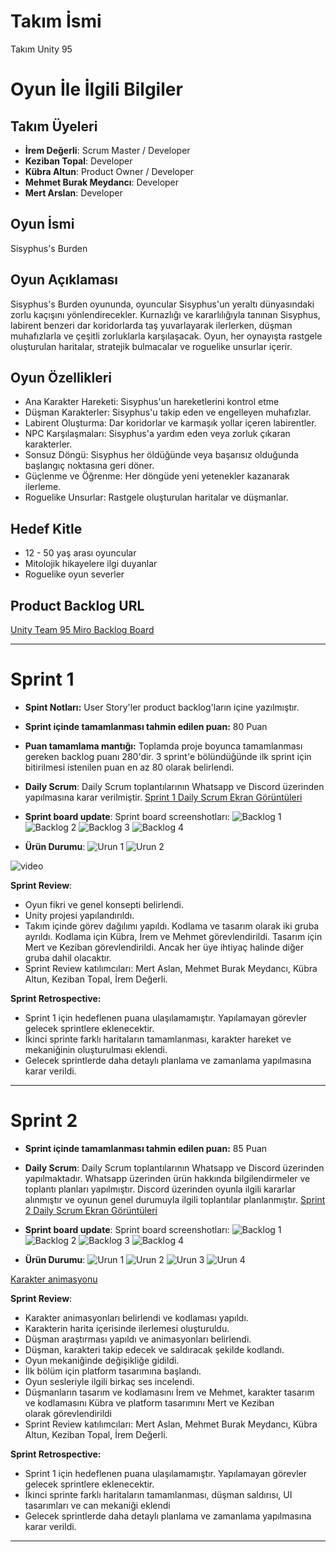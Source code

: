 # Takım İsmi
Takım Unity 95

# Oyun İle İlgili Bilgiler

## Takım Üyeleri

- **İrem Değerli**:  Scrum Master / Developer
- **Keziban Topal**: Developer
- **Kübra Altun**: Product Owner / Developer
- **Mehmet Burak Meydancı**: Developer
- **Mert Arslan**: Developer

## Oyun İsmi

Sisyphus's Burden
## Oyun Açıklaması
Sisyphus's Burden oyununda, oyuncular Sisyphus'un yeraltı dünyasındaki zorlu kaçışını yönlendirecekler. Kurnazlığı ve kararlılığıyla tanınan Sisyphus, labirent benzeri dar koridorlarda taş yuvarlayarak ilerlerken, düşman muhafızlarla ve çeşitli zorluklarla karşılaşacak. Oyun, her oynayışta rastgele oluşturulan haritalar, stratejik bulmacalar ve roguelike unsurlar içerir.
## Oyun Özellikleri
- Ana Karakter Hareketi: Sisyphus'un hareketlerini kontrol etme
- Düşman Karakterler: Sisyphus'u takip eden ve engelleyen muhafızlar.
- Labirent Oluşturma: Dar koridorlar ve karmaşık yollar içeren labirentler.
- NPC Karşılaşmaları: Sisyphus'a yardım eden veya zorluk çıkaran karakterler.
- Sonsuz Döngü: Sisyphus her öldüğünde veya başarısız olduğunda başlangıç noktasına geri döner.
- Güçlenme ve Öğrenme: Her döngüde yeni yetenekler kazanarak ilerleme.
- Roguelike Unsurlar: Rastgele oluşturulan haritalar ve düşmanlar.
## Hedef Kitle
- 12 - 50 yaş arası oyuncular
- Mitolojik hikayelere ilgi duyanlar
- Roguelike oyun severler
## Product Backlog URL
[Unity Team 95 Miro Backlog Board](https://miro.com/app/board/uXjVK1afTqQ=/)
***
# Sprint 1
- **Spint Notları:**
  User Story'ler product backlog'ların içine yazılmıştır.
- **Sprint içinde tamamlanması tahmin edilen puan:** 80 Puan
- **Puan tamamlama mantığı:**
  Toplamda proje boyunca tamamlanması gereken backlog puanı 280'dir. 3 sprint'e bölündüğünde ilk sprint için bitirilmesi istenilen puan en az 80 olarak belirlendi.
- **Daily Scrum**: Daily Scrum toplantılarının Whatsapp ve Discord üzerinden yapılmasına karar verilmiştir.
[Sprint 1 Daily Scrum Ekran Görüntüleri](https://github.com/MertArslanC/Grup_95_OUA/blob/main/bootcampFiles/Sprint1/DailyScrumToplant%C4%B1lar%C4%B1Sprint1%20.pdf)

- **Sprint board update**: Sprint board screenshotları: 
![Backlog 1](https://github.com/MertArslanC/Grup_95_OUA/blob/main/bootcampFiles/Sprint1/sprintBoard1.png)
![Backlog 2](https://github.com/MertArslanC/Grup_95_OUA/blob/main/bootcampFiles/Sprint1/sprintBoard2.png) 
![Backlog 3](https://github.com/MertArslanC/Grup_95_OUA/blob/main/bootcampFiles/Sprint1/sprintBoard3.png)
![Backlog 4](https://github.com/MertArslanC/Grup_95_OUA/blob/main/bootcampFiles/Sprint1/sprintBoard4.png)

- **Ürün Durumu**:
![Urun 1](https://github.com/MertArslanC/Grup_95_OUA/blob/main/bootcampFiles/Sprint1/oyunSs.jpg)
![Urun 2](https://github.com/MertArslanC/Grup_95_OUA/blob/main/bootcampFiles/Sprint1/oyunSs2.jpg)

 ![video](https://github.com/MertArslanC/Grup_95_OUA/assets/104104302/c3a4847b-c58f-4f19-bfef-fe9f897b62c2)


**Sprint Review**:
- Oyun fikri ve genel konsepti belirlendi.
- Unity projesi yapılandırıldı.
- Takım içinde görev dağılımı yapıldı. Kodlama ve tasarım olarak iki gruba ayrıldı.
Kodlama için Kübra, İrem ve Mehmet görevlendirildi. Tasarım için Mert ve Keziban görevlendirildi. Ancak her üye ihtiyaç halinde diğer gruba dahil olacaktır.
- Sprint Review katılımcıları: Mert Aslan, Mehmet Burak Meydancı, Kübra Altun, Keziban Topal, İrem Değerli.
  
**Sprint Retrospective:**
- Sprint 1 için hedeflenen puana ulaşılamamıştır. Yapılamayan görevler gelecek sprintlere eklenecektir.
- İkinci sprinte farklı haritaların tamamlanması, karakter hareket ve mekaniğinin oluşturulması eklendi.
- Gelecek sprintlerde daha detaylı planlama ve zamanlama yapılmasına karar verildi.
 ***
# Sprint 2
- **Sprint içinde tamamlanması tahmin edilen puan:** 85 Puan
- **Daily Scrum**: Daily Scrum toplantılarının Whatsapp ve Discord üzerinden yapılmaktadır. Whatsapp üzerinden ürün hakkında bilgilendirmeler ve toplantı planları yapılmıştır. Discord üzerinden oyunla ilgili kararlar alınmıştır ve oyunun genel durumuyla ilgili toplantılar planlanmıştır.
[Sprint 2 Daily Scrum Ekran Görüntüleri](https://github.com/MertArslanC/Grup_95_OUA/blob/main/bootcampFiles/Sprint2/DailyScrumToplant%C4%B1lar%C4%B1Sprint2.pdf)

- **Sprint board update**: Sprint board screenshotları: 
![Backlog 1](https://github.com/MertArslanC/Grup_95_OUA/blob/main/bootcampFiles/Sprint2/Sprintboard1.png)
![Backlog 2](https://github.com/MertArslanC/Grup_95_OUA/blob/main/bootcampFiles/Sprint2/Sprintboard2.png) 
![Backlog 3](https://github.com/MertArslanC/Grup_95_OUA/blob/main/bootcampFiles/Sprint2/Sprintboard3.png) 
![Backlog 4](https://github.com/MertArslanC/Grup_95_OUA/blob/main/bootcampFiles/Sprint2/Sprintboard4.png) 
- **Ürün Durumu**:
![Urun 1](https://github.com/MertArslanC/Grup_95_OUA/blob/main/bootcampFiles/Sprint2/oyunSs.jpg)
![Urun 2](https://github.com/MertArslanC/Grup_95_OUA/blob/main/bootcampFiles/Sprint2/oyunSs2.jpg)
![Urun 3](https://github.com/MertArslanC/Grup_95_OUA/blob/main/bootcampFiles/Sprint2/oyunSs3.jpg)
![Urun 4](https://github.com/MertArslanC/Grup_95_OUA/blob/main/bootcampFiles/Sprint2/oyunSs4.jpg)
 
[Karakter animasyonu ](https://drive.google.com/file/d/1Brmg9-TUPAb5Wx0wIChgf0Pqh6sahKo_/view)

**Sprint Review**:
- Karakter animasyonları belirlendi ve kodlaması yapıldı.
- Karakterin harita içerisinde ilerlemesi oluşturuldu.
- Düşman araştırması yapıldı ve animasyonları belirlendi.
- Düşman, karakteri takip edecek ve saldıracak şekilde kodlandı.
- Oyun mekaniğinde değişikliğe gidildi.
- İlk bölüm için platform tasarımına başlandı.
- Oyun sesleriyle ilgili birkaç ses incelendi.
- Düşmanların tasarım ve kodlamasını İrem ve Mehmet, karakter tasarım ve kodlamasını Kübra ve platform tasarımını Mert ve Keziban olarak görevlendirildi
- Sprint Review katılımcıları: Mert Aslan, Mehmet Burak Meydancı, Kübra Altun, Keziban Topal, İrem Değerli.
  
**Sprint Retrospective:**
- Sprint 1 için hedeflenen puana ulaşılamamıştır. Yapılamayan görevler gelecek sprintlere eklenecektir.
- İkinci sprinte farklı haritaların tamamlanması, düşman saldırısı, UI tasarımları ve can mekaniği eklendi
- Gelecek sprintlerde daha detaylı planlama ve zamanlama yapılmasına karar verildi.
 ***
